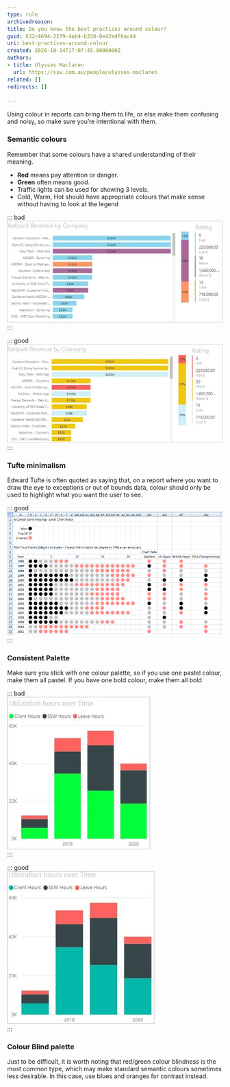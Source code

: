 ```yaml
---
type: rule
archivedreason: 
title: Do you know the best practices around colour?
guid: 632c4694-2279-4ab4-b33d-8e42edf6ac44
uri: best-practices-around-colour
created: 2020-10-14T17:07:45.0000000Z
authors:
- title: Ulysses Maclaren
  url: https://ssw.com.au/people/ulysses-maclaren
related: []
redirects: []

---
```


Using colour in reports can bring them to life, or else make them confusing and noisy, so make sure you’re intentional with them.

<!--endintro-->

### Semantic colours

Remember that some colours have a shared understanding of their meaning.

* **Red** means pay attention or danger.
* **Green** often means good.
* Traffic lights can be used for showing 3 levels.
* Cold, Warm, Hot should have appropriate colours that make sense without having to look at the legend



::: bad  
![Figure: Bad example – non-semantic colours cause confusion](colours-powerbi-bad.jpg)  
:::


::: good  
![Figure: good example – obvious colours used for Cold, Warm, and Hot](colours-powerbi-good.jpg)  
:::

### Tufte minimalism

Edward Tufte is often quoted as saying that, on a report where you want to draw the eye to exceptions or out of bounds data, colour should only be used to highlight what you want the user to see.


::: good  
![Figure: Good Example – the black stands out as everything else looks translucent](tufte-good.png)  
:::

### Consistent Palette

Make sure you stick with one colour palette, so if you use one pastel colour, make them all pastel. If you have one bold colour, make them all bold


::: bad  
![Figure: Bad Example – inconsistent palette feel like the colours clash](pallete-bad.jpg)  
:::


::: good  
![Figure: Good Example – consistent colour palette](pallete-good.jpg)  
:::

### Colour Blind palette

Just to be difficult, it is worth noting that red/green colour blindness is the most common type, which may make standard semantic colours sometimes less desirable. In this case, use blues and oranges for contrast instead.
